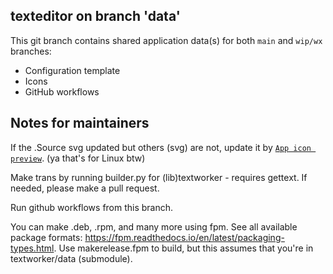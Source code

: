 ## texteditor on branch 'data'
This git branch contains shared application data(s) for both ```main``` and ```wip/wx``` branches:
* Configuration template
* Icons
* GitHub workflows

## Notes for maintainers
If the .Source svg updated but others (svg) are not, update it by [```App icon preview```](https://flathub.org/apps/org.gnome.design.AppIconPreview). (ya that's for Linux btw)

Make trans by running builder.py for (lib)textworker - requires gettext. If needed, please make a pull request.

Run github workflows from this branch.

You can make .deb, .rpm, and many more using fpm. See all available package formats: https://fpm.readthedocs.io/en/latest/packaging-types.html. Use makerelease.fpm to build, but this assumes that you're in textworker/data (submodule).
